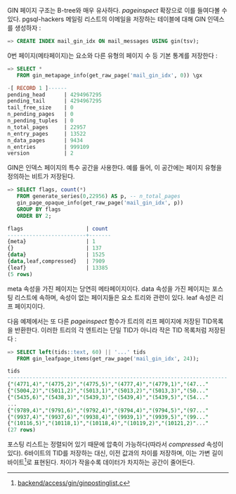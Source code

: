 GIN 페이지 구조는 B-tree와 매우 유사하다. *pageinspect* 확장으로 이를 들여다볼 수 있다.
pgsql-hackers 메일링 리스트의 이메일을 저장하는 테이블에 대해 GIN 인덱스를 생성하자 :

```sql
=> CREATE INDEX mail_gin_idx ON mail_messages USING gin(tsv);
```

0번 페이지(메타페이지)는 요소와 다른 유형의 페이지 수 등 기본 통계를 저장한다 :

```sql
=> SELECT *
   FROM gin_metapage_info(get_raw_page('mail_gin_idx', 0)) \gx

-[ RECORD 1 ]------
pending_head      | 4294967295
pending_tail      | 4294967295
tail_free_size    | 0
n_pending_pages   | 0
n_pending_tuples  | 0
n_total_pages     | 22957
n_entry_pages     | 13522
n_data_pages      | 9434
n_entries         | 999109
version           | 2
```

GIN은 인덱스 페이지의 특수 공간을 사용한다. 예를 들어, 이 공간에는 페이지 유형을 정의하는 비트가 저장된다.

```sql
=> SELECT flags, count(*)
   FROM generate_series(0,22956) AS p, -- n_total_pages
   gin_page_opaque_info(get_raw_page('mail_gin_idx', p))
   GROUP BY flags
   ORDER BY 2;

flags                    | count
-------------------------+-------
{meta}                   | 1
{}                       | 137
{data}                   | 1525
{data,leaf,compressed}   | 7909
{leaf}                   | 13385
(5 rows)
```

meta 속성을 가진 페이지는 당연히 메타페이지이다.
data 속성을 가진 페이지는  포스팅 리스트에 속하며, 속성이 없는 페이지들은 요소 트리와 관련이 있다.
leaf 속성은 리프 페이지이다.

다음 예제에서는 또 다른 *pageinspect* 함수가 트리의 리프 페이지에 저장된 TID목록을 반환한다. 이러한 트리의 각 엔트리는 단일 TID가 아니라 작은 TID 목록처럼 저장된다 :

```sql
=> SELECT left(tids::text, 60) || '...' tids
   FROM gin_leafpage_items(get_raw_page('mail_gin_idx', 24));

tids
----------------------------------------------------------------------
{"(4771,4)","(4775,2)","(4775,5)","(4777,4)","(4779,1)","(47..."
{"(5004,2)","(5011,2)","(5013,1)","(5013,2)","(5013,3)","(50..."
{"(5435,6)","(5438,3)","(5439,3)","(5439,4)","(5439,5)","(54..."
...
{"(9789,4)","(9791,6)","(9792,4)","(9794,4)","(9794,5)","(97..."
{"(9937,4)","(9937,6)","(9938,4)","(9939,1)","(9939,5)","(99..."
{"(10116,5)","(10118,1)","(10118,4)","(10119,2)","(10121,2)"..."
(27 rows)
```

포스팅 리스트는 정렬되어 있기 때문에 압축이 가능하다(따라서 *compressed* 속성이 있다). 6바이트의 TID를 저장하는 대신, 이전 값과의 차이를 저장하며, 이는 가변 길이 바이트[^1]로 표현된다.
차이가 작을수록 데이터가 차지하는 공간이 줄어든다.





[^1]:[backend/access/gin/ginpostinglist.c](https://git.postgresql.org/gitweb/?p=postgresql.git;a=blob;f=src/backend/access/gin/ginpostinglist.c;hb=REL_14_STABLE)